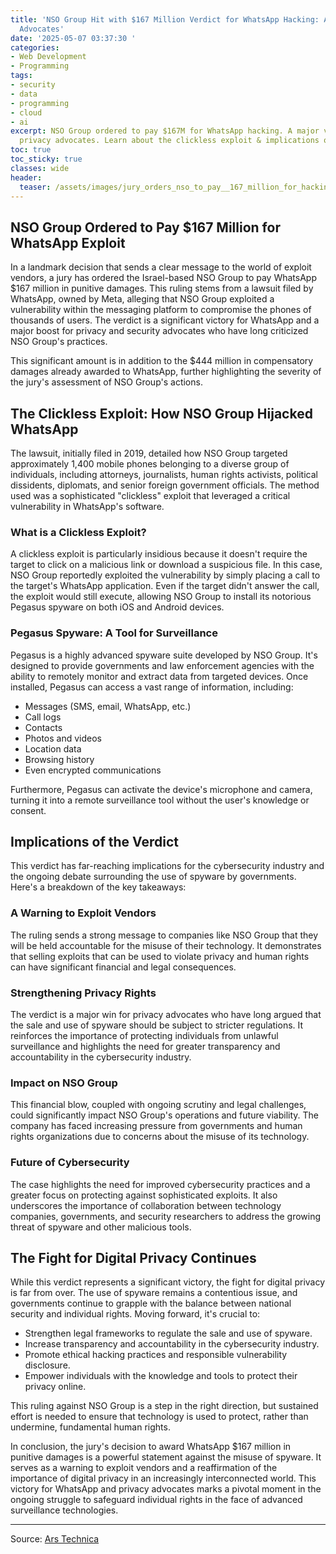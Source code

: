 ```yaml
---
title: 'NSO Group Hit with $167 Million Verdict for WhatsApp Hacking: A Win for Privacy
  Advocates'
date: '2025-05-07 03:37:30 '
categories:
- Web Development
- Programming
tags:
- security
- data
- programming
- cloud
- ai
excerpt: NSO Group ordered to pay $167M for WhatsApp hacking. A major victory for
  privacy advocates. Learn about the clickless exploit & implications of the verdict.
toc: true
toc_sticky: true
classes: wide
header:
  teaser: /assets/images/jury_orders_nso_to_pay__167_million_for_hacking_wh_20250507033730.jpg
---
```


## NSO Group Ordered to Pay $167 Million for WhatsApp Exploit

In a landmark decision that sends a clear message to the world of exploit vendors, a jury has ordered the Israel-based NSO Group to pay WhatsApp $167 million in punitive damages. This ruling stems from a lawsuit filed by WhatsApp, owned by Meta, alleging that NSO Group exploited a vulnerability within the messaging platform to compromise the phones of thousands of users. The verdict is a significant victory for WhatsApp and a major boost for privacy and security advocates who have long criticized NSO Group's practices.

This significant amount is in addition to the $444 million in compensatory damages already awarded to WhatsApp, further highlighting the severity of the jury's assessment of NSO Group's actions.

## The Clickless Exploit: How NSO Group Hijacked WhatsApp

The lawsuit, initially filed in 2019, detailed how NSO Group targeted approximately 1,400 mobile phones belonging to a diverse group of individuals, including attorneys, journalists, human rights activists, political dissidents, diplomats, and senior foreign government officials. The method used was a sophisticated "clickless" exploit that leveraged a critical vulnerability in WhatsApp's software.

### What is a Clickless Exploit?

A clickless exploit is particularly insidious because it doesn't require the target to click on a malicious link or download a suspicious file. In this case, NSO Group reportedly exploited the vulnerability by simply placing a call to the target's WhatsApp application. Even if the target didn't answer the call, the exploit would still execute, allowing NSO Group to install its notorious Pegasus spyware on both iOS and Android devices.

### Pegasus Spyware: A Tool for Surveillance

Pegasus is a highly advanced spyware suite developed by NSO Group. It's designed to provide governments and law enforcement agencies with the ability to remotely monitor and extract data from targeted devices. Once installed, Pegasus can access a vast range of information, including:

*   Messages (SMS, email, WhatsApp, etc.)
*   Call logs
*   Contacts
*   Photos and videos
*   Location data
*   Browsing history
*   Even encrypted communications

Furthermore, Pegasus can activate the device's microphone and camera, turning it into a remote surveillance tool without the user's knowledge or consent.

## Implications of the Verdict

This verdict has far-reaching implications for the cybersecurity industry and the ongoing debate surrounding the use of spyware by governments. Here's a breakdown of the key takeaways:

### A Warning to Exploit Vendors

The ruling sends a strong message to companies like NSO Group that they will be held accountable for the misuse of their technology. It demonstrates that selling exploits that can be used to violate privacy and human rights can have significant financial and legal consequences.

### Strengthening Privacy Rights

The verdict is a major win for privacy advocates who have long argued that the sale and use of spyware should be subject to stricter regulations. It reinforces the importance of protecting individuals from unlawful surveillance and highlights the need for greater transparency and accountability in the cybersecurity industry.

### Impact on NSO Group

This financial blow, coupled with ongoing scrutiny and legal challenges, could significantly impact NSO Group's operations and future viability. The company has faced increasing pressure from governments and human rights organizations due to concerns about the misuse of its technology.

### Future of Cybersecurity

The case highlights the need for improved cybersecurity practices and a greater focus on protecting against sophisticated exploits. It also underscores the importance of collaboration between technology companies, governments, and security researchers to address the growing threat of spyware and other malicious tools.

## The Fight for Digital Privacy Continues

While this verdict represents a significant victory, the fight for digital privacy is far from over. The use of spyware remains a contentious issue, and governments continue to grapple with the balance between national security and individual rights. Moving forward, it's crucial to:

*   Strengthen legal frameworks to regulate the sale and use of spyware.
*   Increase transparency and accountability in the cybersecurity industry.
*   Promote ethical hacking practices and responsible vulnerability disclosure.
*   Empower individuals with the knowledge and tools to protect their privacy online.

This ruling against NSO Group is a step in the right direction, but sustained effort is needed to ensure that technology is used to protect, rather than undermine, fundamental human rights.

In conclusion, the jury's decision to award WhatsApp $167 million in punitive damages is a powerful statement against the misuse of spyware. It serves as a warning to exploit vendors and a reaffirmation of the importance of digital privacy in an increasingly interconnected world. This victory for WhatsApp and privacy advocates marks a pivotal moment in the ongoing struggle to safeguard individual rights in the face of advanced surveillance technologies.

---

Source: [Ars Technica ](https://arstechnica.com/security/2025/05/jury-orders-nso-to-pay-167-million-for-hacking-whatsapp-users/)